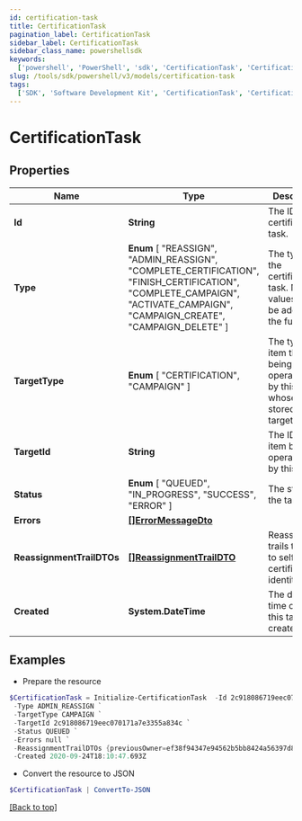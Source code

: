 ```yaml
---
id: certification-task
title: CertificationTask
pagination_label: CertificationTask
sidebar_label: CertificationTask
sidebar_class_name: powershellsdk
keywords:
  ['powershell', 'PowerShell', 'sdk', 'CertificationTask', 'CertificationTask']
slug: /tools/sdk/powershell/v3/models/certification-task
tags:
  ['SDK', 'Software Development Kit', 'CertificationTask', 'CertificationTask']
---
```


# CertificationTask

## Properties

| Name | Type | Description | Notes |
| --- | --- | --- | --- |
| **Id** | **String** | The ID of the certification task. | [optional] |
| **Type** | **Enum** [ "REASSIGN", "ADMIN_REASSIGN", "COMPLETE_CERTIFICATION", "FINISH_CERTIFICATION", "COMPLETE_CAMPAIGN", "ACTIVATE_CAMPAIGN", "CAMPAIGN_CREATE", "CAMPAIGN_DELETE" ] | The type of the certification task. More values may be added in the future. | [optional] |
| **TargetType** | **Enum** [ "CERTIFICATION", "CAMPAIGN" ] | The type of item that is being operated on by this task whose ID is stored in the targetId field. | [optional] |
| **TargetId** | **String** | The ID of the item being operated on by this task. | [optional] |
| **Status** | **Enum** [ "QUEUED", "IN_PROGRESS", "SUCCESS", "ERROR" ] | The status of the task. | [optional] |
| **Errors** | [**[]ErrorMessageDto**](error-message-dto) |  | [optional] |
| **ReassignmentTrailDTOs** | [**[]ReassignmentTrailDTO**](reassignment-trail-dto) | Reassignment trails that lead to self certification identity | [optional] |
| **Created** | **System.DateTime** | The date and time on which this task was created. | [optional] |

## Examples

- Prepare the resource

```powershell
$CertificationTask = Initialize-CertificationTask  -Id 2c918086719eec070171a7e3355a360a `
 -Type ADMIN_REASSIGN `
 -TargetType CAMPAIGN `
 -TargetId 2c918086719eec070171a7e3355a834c `
 -Status QUEUED `
 -Errors null `
 -ReassignmentTrailDTOs {previousOwner=ef38f94347e94562b5bb8424a56397d8, newOwner=ef38f94347e94562b5bb8424a56397a3, reassignmentType=AUTOMATIC_REASSIGNMENT} `
 -Created 2020-09-24T18:10:47.693Z
```

- Convert the resource to JSON

```powershell
$CertificationTask | ConvertTo-JSON
```

[[Back to top]](#)

